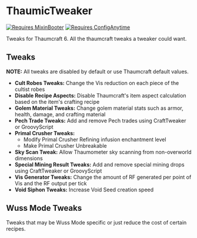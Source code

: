 # ThaumicTweaker

[![Requires MixinBooter](https://img.shields.io/badge/Requires-MixinBooter-3498db.svg?labelColor=34495e&style=for-the-badge)](https://www.curseforge.com/minecraft/mc-mods/mixin-booter)
[![Requires ConfigAnytime](https://img.shields.io/badge/Requires-ConfigAnytime-3498db.svg?labelColor=34495e&style=for-the-badge)](https://www.curseforge.com/minecraft/mc-mods/configanytime)

Tweaks for Thaumcraft 6. All the thaumcraft tweaks a tweaker could want.

## Tweaks
**NOTE:** All tweaks are disabled by default or use Thaumcraft default values. 
- **Cult Robes Tweaks:** Change the Vis reduction on each piece of the cultist robes
- **Disable Recipe Aspects:** Disable Thaumcraft's item aspect calculation based on the item's crafting recipe
- **Golem Material Tweaks:** Change golem material stats such as armor, health, damage, and crafting material
- **Pech Trade Tweaks:** Add and remove Pech trades using CraftTweaker or GroovyScript
- **Primal Crusher Tweaks:**
  - Modify Primal Crusher Refining infusion enchantment level
  - Make Primal Crusher Unbreakable
- **Sky Scan Tweak:** Allow Thaumometer sky scanning from non-overworld dimensions
- **Special Mining Result Tweaks:** Add and remove special mining drops using CraftTweaker or GroovyScript
- **Vis Generator Tweaks:** Change the amount of RF generated per point of Vis and the RF output per tick
- **Void Siphon Tweaks:** Increase Void Seed creation speed

## Wuss Mode Tweaks
Tweaks that may be Wuss Mode specific or just reduce the cost of certain recipes.
